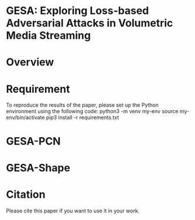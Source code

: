 # GESA: Exploring Loss-based Adversarial Attacks in Volumetric Media Streaming

# Overview


# Requirement

   To reproduce the results of the paper, please set up the Python environment using the following code:
   python3 -m venv my-env
   source my-env/bin/activate
   pip3 install -r requirements.txt
   
# GESA-PCN


# GESA-Shape




# Citation

Please cite this paper if you want to use it in your work.
